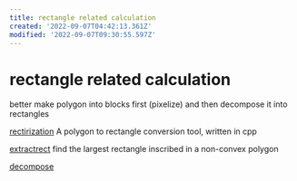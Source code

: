 ```yaml
---
title: rectangle related calculation
created: '2022-09-07T04:42:13.361Z'
modified: '2022-09-07T09:30:55.597Z'
---
```


# rectangle related calculation

better make polygon into blocks first (pixelize) and then decompose it into rectangles

[rectirization](https://github.com/shininglion/rectirization) A polygon to rectangle conversion tool, written in cpp

[extractrect](https://github.com/pogam/ExtractRect) find the largest rectangle inscribed in a non-convex polygon

[decompose ](https://github.com/mikolalysenko/rectangle-decomposition)
